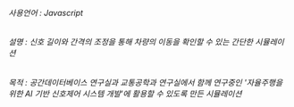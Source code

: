 ###### 사용언어 : Javascript
###### 설명 : 신호 길이와 간격의 조정을 통해 차량의 이동을 확인할 수 있는 간단한 시뮬레이션
###### 목적 : 공간데이터베이스 연구실과 교통공학과 연구실에서 함께 연구중인 '자율주행을 위한 AI 기반 신호제어 시스템 개발'에 활용할 수 있도록 만든 시뮬레이션
